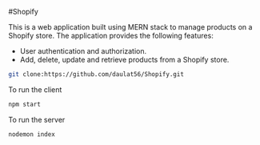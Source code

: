 #Shopify

This is a web application built using MERN stack to manage products on a Shopify store. The application provides the following features:

* User authentication and authorization.
* Add, delete, update and retrieve products from a Shopify store.

```bash
git clone:https://github.com/daulat56/Shopify.git
```
To run the client 
```bash
npm start
```
To run the server
```bash
nodemon index
```
